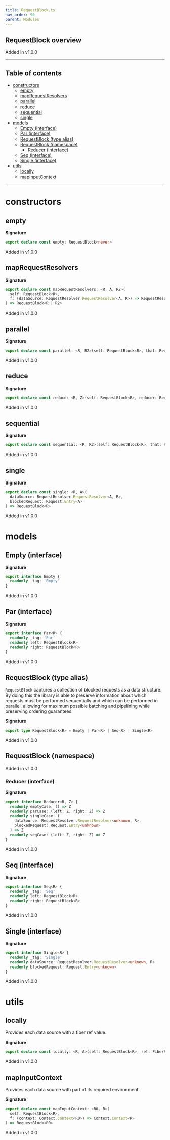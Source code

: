 ```yaml
---
title: RequestBlock.ts
nav_order: 90
parent: Modules
---
```


## RequestBlock overview

Added in v1.0.0

---

<h2 class="text-delta">Table of contents</h2>

- [constructors](#constructors)
  - [empty](#empty)
  - [mapRequestResolvers](#maprequestresolvers)
  - [parallel](#parallel)
  - [reduce](#reduce)
  - [sequential](#sequential)
  - [single](#single)
- [models](#models)
  - [Empty (interface)](#empty-interface)
  - [Par (interface)](#par-interface)
  - [RequestBlock (type alias)](#requestblock-type-alias)
  - [RequestBlock (namespace)](#requestblock-namespace)
    - [Reducer (interface)](#reducer-interface)
  - [Seq (interface)](#seq-interface)
  - [Single (interface)](#single-interface)
- [utils](#utils)
  - [locally](#locally)
  - [mapInputContext](#mapinputcontext)

---

# constructors

## empty

**Signature**

```ts
export declare const empty: RequestBlock<never>
```

Added in v1.0.0

## mapRequestResolvers

**Signature**

```ts
export declare const mapRequestResolvers: <R, A, R2>(
  self: RequestBlock<R>,
  f: (dataSource: RequestResolver.RequestResolver<A, R>) => RequestResolver.RequestResolver<A, R2>
) => RequestBlock<R | R2>
```

Added in v1.0.0

## parallel

**Signature**

```ts
export declare const parallel: <R, R2>(self: RequestBlock<R>, that: RequestBlock<R2>) => RequestBlock<R | R2>
```

Added in v1.0.0

## reduce

**Signature**

```ts
export declare const reduce: <R, Z>(self: RequestBlock<R>, reducer: RequestBlock.Reducer<R, Z>) => Z
```

Added in v1.0.0

## sequential

**Signature**

```ts
export declare const sequential: <R, R2>(self: RequestBlock<R>, that: RequestBlock<R2>) => RequestBlock<R | R2>
```

Added in v1.0.0

## single

**Signature**

```ts
export declare const single: <R, A>(
  dataSource: RequestResolver.RequestResolver<A, R>,
  blockedRequest: Request.Entry<A>
) => RequestBlock<R>
```

Added in v1.0.0

# models

## Empty (interface)

**Signature**

```ts
export interface Empty {
  readonly _tag: 'Empty'
}
```

Added in v1.0.0

## Par (interface)

**Signature**

```ts
export interface Par<R> {
  readonly _tag: 'Par'
  readonly left: RequestBlock<R>
  readonly right: RequestBlock<R>
}
```

Added in v1.0.0

## RequestBlock (type alias)

`RequestBlock` captures a collection of blocked requests as a data
structure. By doing this the library is able to preserve information about
which requests must be performed sequentially and which can be performed in
parallel, allowing for maximum possible batching and pipelining while
preserving ordering guarantees.

**Signature**

```ts
export type RequestBlock<R> = Empty | Par<R> | Seq<R> | Single<R>
```

Added in v1.0.0

## RequestBlock (namespace)

Added in v1.0.0

### Reducer (interface)

**Signature**

```ts
export interface Reducer<R, Z> {
  readonly emptyCase: () => Z
  readonly parCase: (left: Z, right: Z) => Z
  readonly singleCase: (
    dataSource: RequestResolver.RequestResolver<unknown, R>,
    blockedRequest: Request.Entry<unknown>
  ) => Z
  readonly seqCase: (left: Z, right: Z) => Z
}
```

Added in v1.0.0

## Seq (interface)

**Signature**

```ts
export interface Seq<R> {
  readonly _tag: 'Seq'
  readonly left: RequestBlock<R>
  readonly right: RequestBlock<R>
}
```

Added in v1.0.0

## Single (interface)

**Signature**

```ts
export interface Single<R> {
  readonly _tag: 'Single'
  readonly dataSource: RequestResolver.RequestResolver<unknown, R>
  readonly blockedRequest: Request.Entry<unknown>
}
```

Added in v1.0.0

# utils

## locally

Provides each data source with a fiber ref value.

**Signature**

```ts
export declare const locally: <R, A>(self: RequestBlock<R>, ref: FiberRef<A>, value: A) => RequestBlock<R>
```

Added in v1.0.0

## mapInputContext

Provides each data source with part of its required environment.

**Signature**

```ts
export declare const mapInputContext: <R0, R>(
  self: RequestBlock<R>,
  f: (context: Context.Context<R0>) => Context.Context<R>
) => RequestBlock<R0>
```

Added in v1.0.0
